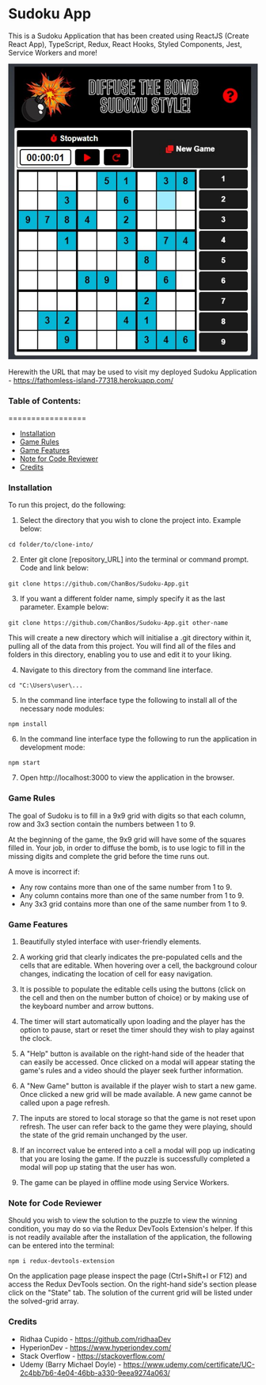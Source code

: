 # Sudoku App

This is a Sudoku Application that has been created using ReactJS (Create React App), TypeScript, Redux, React Hooks, Styled Components, Jest, Service Workers and more!

![Sudoku App](https://github.com/ChanBos/Sudoku-App/blob/master/public/images/Sudoku%20App.jpg)

Herewith the URL that may be used to visit my deployed Sudoku Application - https://fathomless-island-77318.herokuapp.com/

### Table of Contents:

=================

- [Installation](#installation)
- [Game Rules](#game-rules)
- [Game Features](#game-features)
- [Note for Code Reviewer](#note-for-code-reviewer)
- [Credits](#credits)

### Installation

To run this project, do the following:

1. Select the directory that you wish to clone the project into. Example below:

`cd folder/to/clone-into/`

2. Enter git clone [repository_URL] into the terminal or command prompt. Code and link below:

`git clone https://github.com/ChanBos/Sudoku-App.git`

3. If you want a different folder name, simply specify it as the last parameter. Example below:

`git clone https://github.com/ChanBos/Sudoku-App.git other-name`

This will create a new directory which will initialise a .git directory within it, pulling all of the data from this project. You will find all of the files and folders in this directory, enabling you to use and edit it to your liking.

4. Navigate to this directory from the command line interface.

```
cd "C:\Users\user\...
```

5. In the command line interface type the following to install all of the necessary node modules:

```
npm install
```

6. In the command line interface type the following to run the application in development mode:

```
npm start
```

7. Open http://localhost:3000 to view the application in the browser.

### Game Rules

The goal of Sudoku is to fill in a 9x9 grid with digits so that each column, row and 3x3 section contain the numbers between 1 to 9.

At the beginning of the game, the 9x9 grid will have some of the squares filled in. Your job, in order to diffuse the bomb, is to use logic to fill in the missing digits and complete the grid before the time runs out.

A move is incorrect if:

- Any row contains more than one of the same number from 1 to 9.
- Any column contains more than one of the same number from 1 to 9.
- Any 3x3 grid contains more than one of the same number from 1 to 9.

### Game Features

1. Beautifully styled interface with user-friendly elements.

2. A working grid that clearly indicates the pre-populated cells and the cells that are editable. When hovering over a cell, the background colour changes, indicating the location of cell for easy navigation.

3. It is possible to populate the editable cells using the buttons (click on the cell and then on the number button of choice) or by making use of the keyboard number and arrow buttons.

4. The timer will start automatically upon loading and the player has the option to pause, start or reset the timer should they wish to play against the clock.

5. A "Help" button is available on the right-hand side of the header that can easily be accessed. Once clicked on a modal will appear stating the game's rules and a video should the player seek further information.

6. A "New Game" button is available if the player wish to start a new game. Once clicked a new grid will be made available. A new game cannot be called upon a page refresh.

7. The inputs are stored to local storage so that the game is not reset upon refresh. The user can refer back to the game they were playing, should the state of the grid remain unchanged by the user.

8. If an incorrect value be entered into a cell a modal will pop up indicating that you are losing the game. If the puzzle is successfully completed a modal will pop up stating that the user has won.

9. The game can be played in offline mode using Service Workers.

### Note for Code Reviewer

Should you wish to view the solution to the puzzle to view the winning condition, you may do so via the Redux DevTools Extension's helper. If this is not readily available after the installation of the application, the following can be entered into the terminal:

```
npm i redux-devtools-extension
```

On the application page please inspect the page (Ctrl+Shift+I or F12) and access the Redux DevTools section. On the right-hand side's section please click on the "State" tab. The solution of the current grid will be listed under the solved-grid array.

### Credits

- Ridhaa Cupido - https://github.com/ridhaaDev
- HyperionDev - https://www.hyperiondev.com/
- Stack Overflow - https://stackoverflow.com/
- Udemy (Barry Michael Doyle) - https://www.udemy.com/certificate/UC-2c4bb7b6-4e04-46bb-a330-9eea9274a063/
